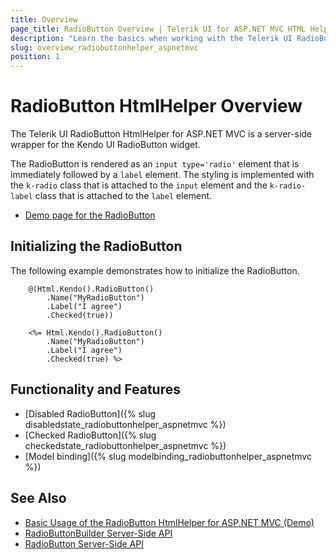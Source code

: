 ```yaml
---
title: Overview
page_title: RadioButton Overview | Telerik UI for ASP.NET MVC HTML Helpers
description: "Learn the basics when working with the Telerik UI RadioButton HtmlHelper for ASP.NET MVC."
slug: overview_radiobuttonhelper_aspnetmvc
position: 1
---
```


# RadioButton HtmlHelper Overview

The Telerik UI RadioButton HtmlHelper for ASP.NET MVC is a server-side wrapper for the Kendo UI RadioButton widget.

The RadioButton is rendered as an `input type='radio'` element that is immediately followed by a `label` element. The styling is implemented with the `k-radio` class that is attached to the `input` element and the `k-radio-label` class that is attached to the `label` element.

* [Demo page for the RadioButton](https://demos.telerik.com/aspnet-mvc/styling/radios)

## Initializing the RadioButton

The following example demonstrates how to initialize the RadioButton.

```Razor
    @(Html.Kendo().RadioButton()
        .Name("MyRadioButton")
        .Label("I agree")
        .Checked(true))
```
```ASPX
    <%= Html.Kendo().RadioButton()
        .Name("MyRadioButton")
        .Label("I agree")
        .Checked(true) %>
```

## Functionality and Features

* [Disabled RadioButton]({% slug disabledstate_radiobuttonhelper_aspnetmvc %})
* [Checked RadioButton]({% slug checkedstate_radiobuttonhelper_aspnetmvc %})
* [Model binding]({% slug modelbinding_radiobuttonhelper_aspnetmvc %})

## See Also

* [Basic Usage of the RadioButton HtmlHelper for ASP.NET MVC (Demo)](https://demos.telerik.com/aspnet-mvc/styling/radios)
* [RadioButtonBuilder Server-Side API](http://docs.telerik.com/aspnet-mvc/api/Kendo.Mvc.UI.Fluent/RadioButtonBuilder)
* [RadioButton Server-Side API](/api/radiobutton)
